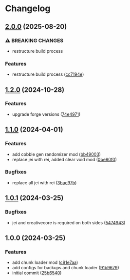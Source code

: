 # Changelog

## [2.0.0](https://github.com/crafthippie/skyblock/compare/v1.2.0...v2.0.0) (2025-08-20)


### ⚠ BREAKING CHANGES

* restructure build process

### Features

* restructure build process ([cc7194e](https://github.com/crafthippie/skyblock/commit/cc7194e5f021a7891f5d6527b21e92651b317762))

## [1.2.0](https://github.com/crafthippie/skyblock/compare/v1.1.0...v1.2.0) (2024-10-28)


### Features

* upgrade forge versions ([74e4971](https://github.com/crafthippie/skyblock/commit/74e49718bc65e65c141e6672984aff1b8fabb082))

## [1.1.0](https://github.com/crafthippie/skyblock/compare/v1.0.1...v1.1.0) (2024-04-01)


### Features

* add cobble gen randomizer mod ([bb49003](https://github.com/crafthippie/skyblock/commit/bb49003d02df1686e638a93345d677a97da3efc3))
* replace jei with rei, added clear void mod ([0be80f0](https://github.com/crafthippie/skyblock/commit/0be80f003cf86bca0318de2bca62ce365925d77e))


### Bugfixes

* replace all jei with rei ([3bac97b](https://github.com/crafthippie/skyblock/commit/3bac97b86330c55d3ec7a248857597a8e9b9e3e3))

## [1.0.1](https://github.com/crafthippie/skyblock/compare/v1.0.0...v1.0.1) (2024-03-25)


### Bugfixes

* jei and creativecore is required on both sides ([5474943](https://github.com/crafthippie/skyblock/commit/5474943b4f5ae6f21b9f1acf0bc5666a49cbee2b))

## 1.0.0 (2024-03-25)


### Features

* add chunk loader mod ([c91e7aa](https://github.com/crafthippie/skyblock/commit/c91e7aada9b9d79e25e373d84204e4500ccecb6e))
* add configs for backups and chunk loader ([91b9679](https://github.com/crafthippie/skyblock/commit/91b9679d3df53a78b8ac95f97752d612b57dba94))
* initial commit ([25b6540](https://github.com/crafthippie/skyblock/commit/25b6540619375bb237d147f406f4f6087c3afa0c))
